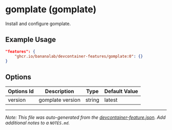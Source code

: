 
# gomplate (gomplate)

Install and configure gomplate.

## Example Usage

```json
"features": {
    "ghcr.io/bananalab/devcontainer-features/gomplate:0": {}
}
```

## Options

| Options Id | Description | Type | Default Value |
|-----|-----|-----|-----|
| version | gomplate version | string | latest |



---

_Note: This file was auto-generated from the [devcontainer-feature.json](https://github.com/bananalab/devcontainer-features/blob/main/src/gomplate/devcontainer-feature.json).  Add additional notes to a `NOTES.md`._
